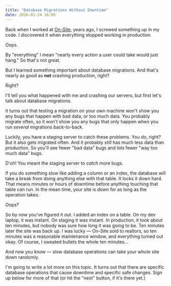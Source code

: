 ```yaml
---
title: "Database Migrations Without Downtime"
date: 2016-01-24 16:05
---
```


Back when I worked at <a href="http://on-site.com">On-Site</a>, years
ago, I screwed something up in my code. I discovered it when
everything stopped working in production.

Oops.

By "everything" I mean "nearly every action a user could take would
just hang." So that's not great.

But I learned something important about database migrations. And that's
nearly as good as <b>not</b> crashing production, right?

Right?

I'll tell you what happened with me and crashing our servers, but first let's
talk about database migrations.
<!--more-->
It turns out that testing a migration on your own machine won't show
you any bugs that happen with bad data, or too much data. You probably
migrate often, so it won't show you any bugs that only happen when you
run *several* migrations back-to-back.

Luckily, you have a staging server to catch these problems. You do, right?
But it also gets migrated often. And it probably *still* has much less data
than production. So you'll see fewer "bad data" bugs and *lots* fewer "way too much
data" bugs.

D'oh! You meant the staging server to *catch* more bugs.

If you do something slow like adding a column or an index, the
database will take a break from doing anything else with that table.
It locks it down hard. That means minutes or hours of downtime before
anything touching that table can run. In the mean time, your
site is down for as long as the operation takes.

Oops?

So by now you've figured it out. I added an index on a table. On my
dev laptop, it was instant. On staging it was instant. In production,
it took about ten minutes, but nobody was sure how long it was going
to be. Ten minutes later the site was back up. I was lucky &mdash;
On-Site sold to realtors, so ten minutes was a reasonable maintenance
window, and everything turned out okay. Of course, I sweated bullets
the whole ten minutes...

And now you know &mdash; slow database operations can take your whole
site down randomly.

I'm going to write a lot more on this topic. It turns out that there
are specific database operations that cause downtime and specific safe
changes. Sign up below for more of that (or hit the "next" button, if
it's there yet.)
